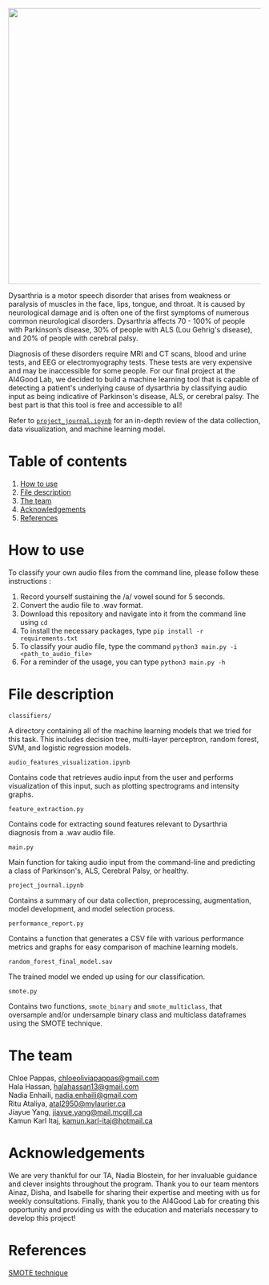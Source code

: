 <p align="center">
  <img width="550" src="https://user-images.githubusercontent.com/49031258/122465135-b89f9c00-cf85-11eb-9e3b-b123e2dcae44.jpg">
</p>

Dysarthria is a motor speech disorder that arises from weakness or paralysis of muscles in the face, lips, tongue, and throat. It is caused by neurological damage and is often one of the first symptoms of numerous common neurological disorders. Dysarthria affects 70 - 100% of people with Parkinson’s disease, 30% of people with ALS (Lou Gehrig's disease), and 20% of people with cerebral palsy. 

Diagnosis of these disorders require MRI and CT scans, blood and urine tests, and EEG or electromyography tests. These tests are very expensive and may be inaccessible for some people. For our final project at the AI4Good Lab, we decided to build a machine learning tool that is capable of detecting a patient's underlying cause of dysarthria by classifying audio input as being indicative of Parkinson's disease, ALS, or cerebral palsy. The best part is that this tool is free and accessible to all!

Refer to [`project_journal.ipynb`](https://github.com/cpappas18/articulaite/blob/main/project_journal.ipynb) for an in-depth review of the data collection, data visualization, and machine learning model.

# Table of contents
1. [How to use](https://github.com/cpappas18/articulaite#how-to-use)
2. [File description](https://github.com/cpappas18/articulaite#file-description)
3. [The team](https://github.com/cpappas18/articulaite#the-team)
4. [Acknowledgements](https://github.com/cpappas18/articulaite#acknowledgements)
5. [References](https://github.com/cpappas18/articulaite#references)

# How to use
To classify your own audio files from the command line, please follow these instructions :  
1. Record yourself sustaining the /a/ vowel sound for 5 seconds. 
2. Convert the audio file to .wav format.
3. Download this repository and navigate into it from the command line using ```cd```
4. To install the necessary packages, type ```pip install -r requirements.txt```
5. To classify your audio file, type the command ``` python3 main.py -i <path_to_audio_file> ```
6. For a reminder of the usage, you can type ``` python3 main.py -h ```

# File description
``` classifiers/ ```

A directory containing all of the machine learning models that we tried for this task. This includes decision tree, multi-layer perceptron, random forest, SVM, and logistic regression models.

``` audio_features_visualization.ipynb ```

Contains code that retrieves audio input from the user and performs visualization of this input, such as plotting spectrograms and intensity graphs. 

``` feature_extraction.py ``` 

Contains code for extracting sound features relevant to Dysarthria diagnosis from a .wav audio file.

``` main.py ```

Main function for taking audio input from the command-line and predicting a class of Parkinson's, ALS, Cerebral Palsy, or healthy.

``` project_journal.ipynb ```

Contains a summary of our data collection, preprocessing, augmentation, model development, and model selection process.

``` performance_report.py ```

Contains a function that generates a CSV file with various performance metrics and graphs for easy comparison of machine learning models.

``` random_forest_final_model.sav ```

The trained model we ended up using for our classification.

``` smote.py ```

Contains two functions, `smote_binary` and `smote_multiclass`, that oversample and/or undersample binary class and multiclass dataframes using the SMOTE technique.

# The team
Chloe Pappas, <chloeoliviapappas@gmail.com>  
Hala Hassan, <halahassan13@gmail.com>  
Nadia Enhaili, <nadia.enhaili@gmail.com>  
Ritu Ataliya, <atal2950@mylaurier.ca>  
Jiayue Yang, <jiayue.yang@mail.mcgill.ca>  
Kamun Karl Itaj, <kamun.karl-itaj@hotmail.ca>  

# Acknowledgements
We are very thankful for our TA, Nadia Blostein, for her invaluable guidance and clever insights throughout the program. Thank you to our team mentors Ainaz, Disha, and Isabelle for sharing their expertise and meeting with us for weekly consultations. Finally, thank you to the AI4Good Lab for creating this opportunity and providing us with the education and materials necessary to develop this project!

# References
[SMOTE technique](https://machinelearningmastery.com/smote-oversampling-for-imbalanced-classification/)
